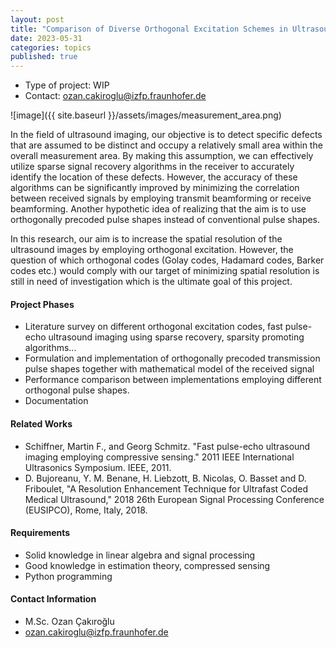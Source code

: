 ```yaml
---
layout: post
title: "Comparison of Diverse Orthogonal Excitation Schemes in Ultrasound Imaging using Sparse Recovery"
date: 2023-05-31
categories: topics
published: true
---
```


- Type of project: WIP
- Contact: ozan.cakiroglu@izfp.fraunhofer.de

![image]({{ site.baseurl }}/assets/images/measurement_area.png)

In the field of ultrasound imaging, our objective is to detect specific defects that are assumed to be distinct and occupy a relatively small area within the overall measurement area. By making this assumption, we can effectively utilize sparse signal recovery algorithms in the receiver to accurately identify the location of these defects. However, the accuracy of these algorithms can be significantly improved by minimizing the correlation between received signals by employing transmit beamforming or receive beamforming. Another hypothetic idea of realizing that the aim is to use orthogonally precoded pulse shapes instead of conventional pulse shapes.

In this research, our aim is to increase the spatial resolution of the ultrasound images by employing orthogonal excitation. However, the question of which orthogonal codes (Golay codes, Hadamard codes, Barker codes etc.) would comply with our target of minimizing spatial resolution is still in need of investigation which is the ultimate goal of this project. 

#### Project Phases
* Literature survey on different orthogonal excitation codes, fast pulse-echo ultrasound imaging using sparse recovery, sparsity promoting algorithms...
* Formulation and implementation of orthogonally precoded transmission pulse shapes together with mathematical model of the received signal
* Performance comparison between implementations employing different orthogonal pulse shapes.
* Documentation

#### Related Works
* Schiffner, Martin F., and Georg Schmitz. "Fast pulse-echo ultrasound imaging employing compressive sensing." 2011 IEEE International Ultrasonics Symposium. IEEE, 2011.
* D. Bujoreanu, Y. M. Benane, H. Liebzott, B. Nicolas, O. Basset and D. Friboulet, "A Resolution Enhancement Technique for Ultrafast Coded Medical Ultrasound," 2018 26th European Signal Processing Conference (EUSIPCO), Rome, Italy, 2018.
#### Requirements
* Solid knowledge in linear algebra and signal processing
* Good knowledge in estimation theory, compressed sensing
* Python programming

#### Contact Information
- M.Sc. Ozan Çakıroğlu
- ozan.cakiroglu@izfp.fraunhofer.de
